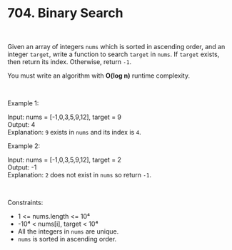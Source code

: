 # 704. Binary Search

<br>  

Given an array of integers `nums` which is sorted in ascending order, and an integer `target`, write a function to search `target` in `nums`.
If `target` exists, then return its index. Otherwise, return `-1`.

You must write an algorithm with **O(log n)** runtime complexity.

<br>  

Example 1:

Input: nums = \[-1,0,3,5,9,12], target = 9 <br>
Output: 4 <br>
Explanation: `9` exists in `nums` and its index is `4`.

Example 2:

Input: nums = \[-1,0,3,5,9,12], target = 2 <br>
Output: -1 <br>
Explanation: `2` does not exist in `nums` so return `-1`.

<br>  

Constraints:

* 1 <= nums.length <= 10⁴
* -10⁴ < nums\[i], target < 10⁴
* All the integers in `nums` are unique.
* `nums` is sorted in ascending order.